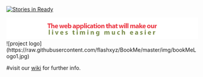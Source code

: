 [![Stories in Ready](https://badge.waffle.io/flashxyz/BookMe.png?label=ready&title=Ready)](https://waffle.io/flashxyz/BookMe)

<img src="https://github.com/flashxyz/BookMe/blob/master/img/slogen.png">
![project logo](https://raw.githubusercontent.com/flashxyz/BookMe/master/img/bookMeLogo1.jpg)

#visit our <a href="https://github.com/flashxyz/BookMe/wiki" > wiki</a> for further info.

